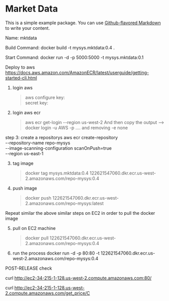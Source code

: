 # Market Data

This is a simple example package. You can use
[Github-flavored Markdown](https://github.com/joeycmlam/mktdata/)
to write your content.

Name: mktdata

Build Command: docker build -t mysys.mktdata:0.4 .

Start Command: docker run -d -p 5000:5000 -t mysys.mktdata:0.1


Deploy to aws
https://docs.aws.amazon.com/AmazonECR/latest/userguide/getting-started-cli.html

1. login aws
	> aws configure
	key: 		
	secret key: 

2. login aws ecr
	> aws ecr get-login --region us-west-2
    And then copy the output --> docker login -u AWS -p .... and removing -e none
                  


step 3: create a repositorys
        aws ecr create-repository \
            --repository-name repo-mysys \
            --image-scanning-configuration scanOnPush=true \
            --region us-east-1
            

3. tag image
	> docker tag mysys.mktdata:0.4 122621547060.dkr.ecr.us-west-2.amazonaws.com/repo-mysys:0.4
           
         
         
4. push image
	> docker push 122621547060.dkr.ecr.us-west-2.amazonaws.com/repo-mysys:latest


Repeat similar the above similar steps on EC2 in order to pull the docker image


5. pull on EC2 machine
	> docker pull 122621547060.dkr.ecr.us-west-2.amazonaws.com/repo-mysys:0.4

5. run the process
	docker run  -d -p 80:80 -t 122621547060.dkr.ecr.us-west-2.amazonaws.com/repo-mysys:0.4
	
	
	
POST-RELEASE check

curl http://ec2-34-215-1-128.us-west-2.compute.amazonaws.com:80/


curl http://ec2-34-215-1-128.us-west-2.compute.amazonaws.com/get_price/C
